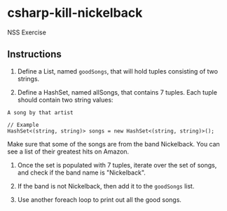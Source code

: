 # csharp-kill-nickelback

NSS Exercise

## Instructions

1. Define a List, named ```goodSongs```, that will hold tuples consisting of two strings.

1. Define a HashSet, named allSongs, that contains 7 tuples. Each tuple should contain two string values:

```The name of an artist
A song by that artist
```

```chsarp
// Example
HashSet<(string, string)> songs = new HashSet<(string, string)>();
```
Make sure that some of the songs are from the band Nickelback. You can see a list of their greatest hits on Amazon.

1. Once the set is populated with 7 tuples, iterate over the set of songs, and check if the band name is "Nickelback".

1. If the band is not Nickelback, then add it to the ```goodSongs``` list.

1. Use another foreach loop to print out all the good songs.